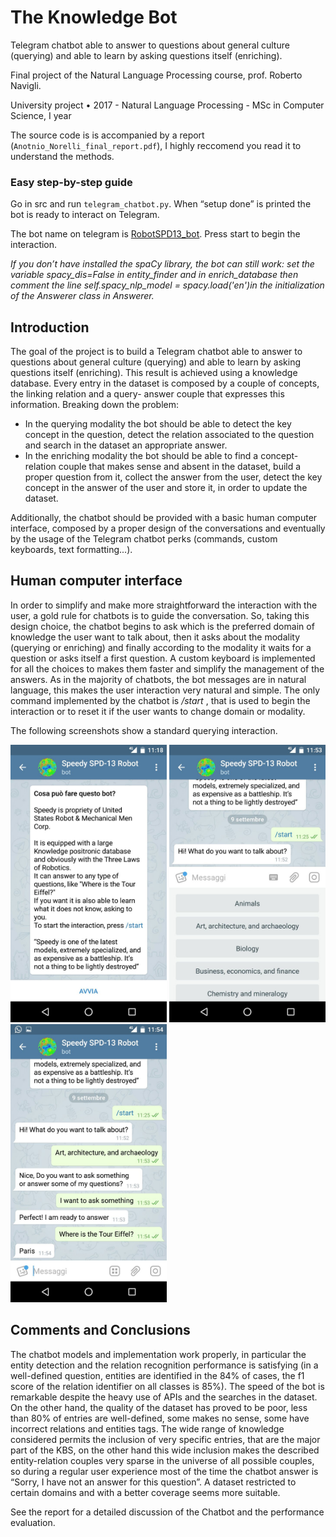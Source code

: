 # The Knowledge Bot
 Telegram chatbot able to answer to questions about general culture (querying) and able to learn by asking questions itself (enriching).
 
 Final project of the Natural Language Processing course, prof. Roberto Navigli.
 
 University project • 2017 - Natural Language Processing - MSc in Computer Science, I year
 
The source code is is accompanied by a report (`Anotnio_Norelli_final_report.pdf`), I highly reccomend you read it to understand the methods.

### Easy step-by-step guide

Go in src and run `telegram_chatbot.py`. When “setup done” is
printed the bot is ready to interact on Telegram.

The bot name on telegram is [RobotSPD13_bot](https://web.telegram.org/#/im?p=%40RobotSPD13_bot). Press start to begin the interaction.

*If you don’t have installed the spaCy library, the bot can still work: set the variable spacy_dis=False in
entity_finder and in enrich_database then comment the line self.spacy_nlp_model =
spacy.load('en')in the initialization of the Answerer class in Answerer.*


## Introduction
The goal of the project is to build a Telegram chatbot able to answer to questions about general culture
(querying) and able to learn by asking questions itself (enriching). This result is achieved using a knowledge
database. Every entry in the dataset is composed by a couple of concepts, the linking relation and a query-
answer couple that expresses this information. Breaking down the problem:

- In the querying modality the bot should be able to detect the key concept in the question, detect the
    relation associated to the question and search in the dataset an appropriate answer.
- In the enriching modality the bot should be able to find a concept-relation couple that makes
    sense and absent in the dataset, build a proper question from it, collect the answer from the user,
    detect the key concept in the answer of the user and store it, in order to update the dataset.

Additionally, the chatbot should be provided with a basic human computer interface, composed by a
proper design of the conversations and eventually by the usage of the Telegram chatbot perks (commands,
custom keyboards, text formatting...).

## Human computer interface

In order to simplify and make more straightforward the interaction with the user, a gold rule for chatbots
is to guide the conversation. So, taking this design choice, the chatbot begins to ask which is the preferred
domain of knowledge the user want to talk about, then it asks about the modality (querying or enriching)
and finally according to the modality it waits for a question or asks itself a first question. A custom
keyboard is implemented for all the choices to makes them faster and simplify the management of the
answers. As in the majority of chatbots, the bot messages are in natural language, this makes the user
interaction very natural and simple. The only command implemented by the chatbot is _/start_ , that is used
to begin the interaction or to reset it if the user wants to change domain or modality.

The following screenshots show a standard querying interaction.

<img src="https://github.com/noranta4/The-Knowledge-Bot/blob/master/img/photo5881876262568438195.jpg?raw=true" width="250"> <img src="https://github.com/noranta4/The-Knowledge-Bot/blob/master/img/photo5881876262568438204.jpg?raw=true" width="250"> <img src="https://github.com/noranta4/The-Knowledge-Bot/blob/master/img/photo5881876262568438205.jpg?raw=true" width="250">


## Comments and Conclusions
The chatbot models and implementation work properly, in particular the entity detection and the relation
recognition performance is satisfying (in a well-defined question, entities are identified in the 84% of
cases, the f1 score of the relation identifier on all classes is 85%). The speed of the bot is remarkable
despite the heavy use of APIs and the searches in the dataset. On the other hand, the quality of the dataset
has proved to be poor, less than 80% of entries are well-defined, some makes no sense, some have
incorrect relations and entities tags. The wide range of knowledge considered permits the inclusion of
very specific entries, that are the major part of the KBS, on the other hand this wide inclusion makes the
described entity-relation couples very sparse in the universe of all possible couples, so during a regular
user experience most of the time the chatbot answer is “Sorry, I have not an answer for this question”. A
dataset restricted to certain domains and with a better coverage seems more suitable.

See the report for a detailed discussion of the Chatbot and the performance evaluation.
